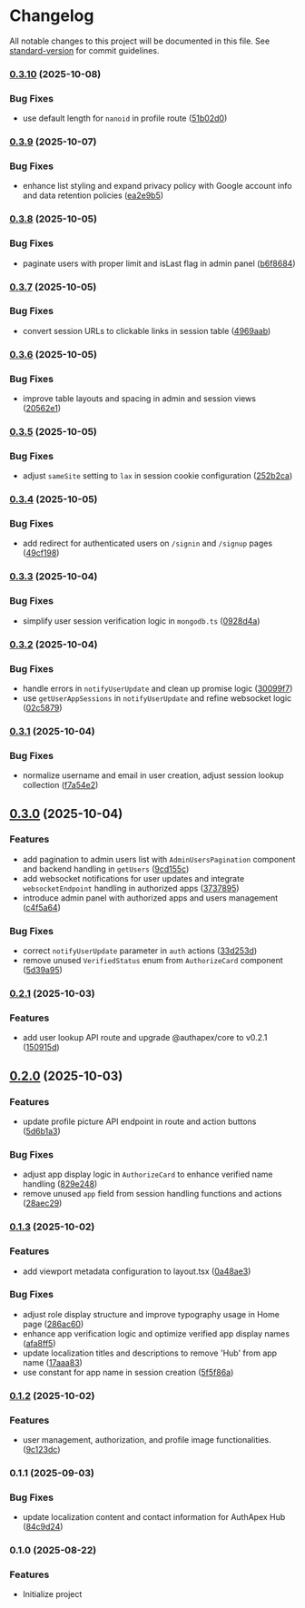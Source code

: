 # Changelog

All notable changes to this project will be documented in this file. See [standard-version](https://github.com/conventional-changelog/standard-version) for commit guidelines.

### [0.3.10](https://github.com/AuthApex/authapex-hub/compare/v0.3.9...v0.3.10) (2025-10-08)


### Bug Fixes

* use default length for `nanoid` in profile route ([51b02d0](https://github.com/AuthApex/authapex-hub/commit/51b02d0ebf48bc9c4162400bc1e12775eb07ecb6))

### [0.3.9](https://github.com/AuthApex/authapex-hub/compare/v0.3.8...v0.3.9) (2025-10-07)


### Bug Fixes

* enhance list styling and expand privacy policy with Google account info and data retention policies ([ea2e9b5](https://github.com/AuthApex/authapex-hub/commit/ea2e9b538aaad5d2b37f0d0b9563326b649ad919))

### [0.3.8](https://github.com/AuthApex/authapex-hub/compare/v0.3.7...v0.3.8) (2025-10-05)


### Bug Fixes

* paginate users with proper limit and isLast flag in admin panel ([b6f8684](https://github.com/AuthApex/authapex-hub/commit/b6f8684d45d316def941b84dd10d32ce8caf9a89))

### [0.3.7](https://github.com/AuthApex/authapex-hub/compare/v0.3.6...v0.3.7) (2025-10-05)


### Bug Fixes

* convert session URLs to clickable links in session table ([4969aab](https://github.com/AuthApex/authapex-hub/commit/4969aabe434fe1ac8bfbe9b2c9887b76f943454a))

### [0.3.6](https://github.com/AuthApex/authapex-hub/compare/v0.3.5...v0.3.6) (2025-10-05)


### Bug Fixes

* improve table layouts and spacing in admin and session views ([20562e1](https://github.com/AuthApex/authapex-hub/commit/20562e18ac0d6b1a552d0e1e1ac7a43eae22af41))

### [0.3.5](https://github.com/AuthApex/authapex-hub/compare/v0.3.4...v0.3.5) (2025-10-05)


### Bug Fixes

* adjust `sameSite` setting to `lax` in session cookie configuration ([252b2ca](https://github.com/AuthApex/authapex-hub/commit/252b2cadde5d86f6d4f5d387ac8bf261738c3461))

### [0.3.4](https://github.com/AuthApex/authapex-hub/compare/v0.3.3...v0.3.4) (2025-10-05)


### Bug Fixes

* add redirect for authenticated users on `/signin` and `/signup` pages ([49cf198](https://github.com/AuthApex/authapex-hub/commit/49cf1983b14b21d4c3a34c5ea24d7653660f2978))

### [0.3.3](https://github.com/AuthApex/authapex-hub/compare/v0.3.2...v0.3.3) (2025-10-04)


### Bug Fixes

* simplify user session verification logic in `mongodb.ts` ([0928d4a](https://github.com/AuthApex/authapex-hub/commit/0928d4ab4d84d42c8f0a1a20f559b52083a472b5))

### [0.3.2](https://github.com/AuthApex/authapex-hub/compare/v0.3.1...v0.3.2) (2025-10-04)


### Bug Fixes

* handle errors in `notifyUserUpdate` and clean up promise logic ([30099f7](https://github.com/AuthApex/authapex-hub/commit/30099f7fd8cb2045091ef6af931cad73e4156407))
* use `getUserAppSessions` in `notifyUserUpdate` and refine websocket logic ([02c5879](https://github.com/AuthApex/authapex-hub/commit/02c58795659eda7c6e8b6f82951987961d78bae4))

### [0.3.1](https://github.com/AuthApex/authapex-hub/compare/v0.3.0...v0.3.1) (2025-10-04)


### Bug Fixes

* normalize username and email in user creation, adjust session lookup collection ([f7a54e2](https://github.com/AuthApex/authapex-hub/commit/f7a54e24ed22058c744eac02b714edd79d94ac59))

## [0.3.0](https://github.com/AuthApex/authapex-hub/compare/v0.2.1...v0.3.0) (2025-10-04)


### Features

* add pagination to admin users list with `AdminUsersPagination` component and backend handling in `getUsers` ([9cd155c](https://github.com/AuthApex/authapex-hub/commit/9cd155ca6f37fd4e9f5a5e44ad5f166edbe92ad7))
* add websocket notifications for user updates and integrate `websocketEndpoint` handling in authorized apps ([3737895](https://github.com/AuthApex/authapex-hub/commit/373789556ddfe735f6dc21d7b3ad0fe24d7101e8))
* introduce admin panel with authorized apps and users management ([c4f5a64](https://github.com/AuthApex/authapex-hub/commit/c4f5a64655da44a4ee33a37fc13f714f79cc0781))


### Bug Fixes

* correct `notifyUserUpdate` parameter in `auth` actions ([33d253d](https://github.com/AuthApex/authapex-hub/commit/33d253d816015260b2eb16a3767f109ff00e63ab))
* remove unused `VerifiedStatus` enum from `AuthorizeCard` component ([5d39a95](https://github.com/AuthApex/authapex-hub/commit/5d39a95c530337cb93c441ff7acefcf6ec1ba607))

### [0.2.1](https://github.com/AuthApex/authapex-hub/compare/v0.2.0...v0.2.1) (2025-10-03)


### Features

* add user lookup API route and upgrade @authapex/core to v0.2.1 ([150915d](https://github.com/AuthApex/authapex-hub/commit/150915df6d1063541b4ede41d7d62cd4af2c2ebb))

## [0.2.0](https://github.com/AuthApex/authapex-hub/compare/v0.1.3...v0.2.0) (2025-10-03)


### Features

* update profile picture API endpoint in route and action buttons ([5d6b1a3](https://github.com/AuthApex/authapex-hub/commit/5d6b1a3d66a7810011b1632d963f21bb1380ce54))


### Bug Fixes

* adjust app display logic in `AuthorizeCard` to enhance verified name handling ([829e248](https://github.com/AuthApex/authapex-hub/commit/829e248fa5395b3371666b1b09d2c27d2924a114))
* remove unused `app` field from session handling functions and actions ([28aec29](https://github.com/AuthApex/authapex-hub/commit/28aec29891ed149daa621c1cfbea3c4badcc3538))

### [0.1.3](https://github.com/AuthApex/authapex-hub/compare/v0.1.2...v0.1.3) (2025-10-02)


### Features

* add viewport metadata configuration to layout.tsx ([0a48ae3](https://github.com/AuthApex/authapex-hub/commit/0a48ae34a235344a6ecd48e67e1d8ee100a67094))


### Bug Fixes

* adjust role display structure and improve typography usage in Home page ([286ac60](https://github.com/AuthApex/authapex-hub/commit/286ac60d594411e7341f28f4c379feb2164a5035))
* enhance app verification logic and optimize verified app display names ([afa8ff5](https://github.com/AuthApex/authapex-hub/commit/afa8ff5d8b700b4112a0055a72918174aa573f75))
* update localization titles and descriptions to remove 'Hub' from app name ([17aaa83](https://github.com/AuthApex/authapex-hub/commit/17aaa83c4a173e1d5da4631e789b974a94204b2d))
* use constant for app name in session creation ([5f5f86a](https://github.com/AuthApex/authapex-hub/commit/5f5f86a8bd31967d0433b716b1491d1c4f873b30))

### [0.1.2](https://github.com/AuthApex/authapex-hub/compare/v0.1.1...v0.1.2) (2025-10-02)


### Features

* user management, authorization, and profile image functionalities. ([9c123dc](https://github.com/AuthApex/authapex-hub/commit/9c123dca276409caad6331ce5cef7dd7f32f8287))

### 0.1.1 (2025-09-03)


### Bug Fixes

* update localization content and contact information for AuthApex Hub ([84c9d24](https://github.com/AuthApex/authapex-hub/commit/84c9d24b18157b997b7a7169f29c8e075cd2506f))

### 0.1.0 (2025-08-22)

### Features
* Initialize project
